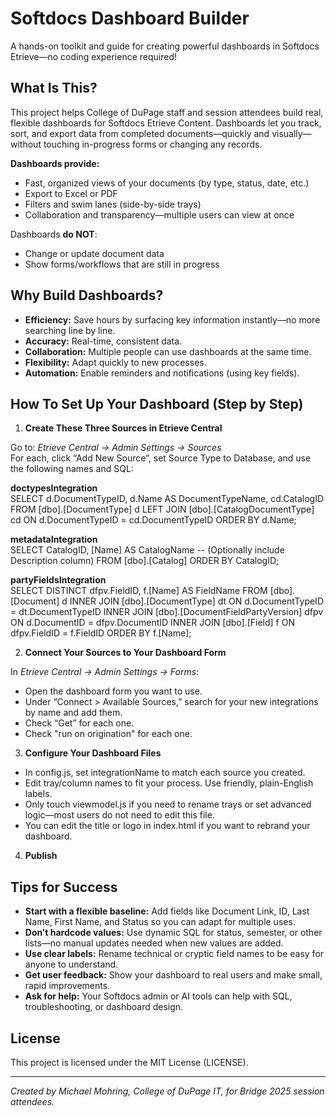
# Softdocs Dashboard Builder

A hands-on toolkit and guide for creating powerful dashboards in Softdocs Etrieve—no coding experience required!

## What Is This?

This project helps College of DuPage staff and session attendees build real, flexible dashboards for Softdocs Etrieve Content. Dashboards let you track, sort, and export data from completed documents—quickly and visually—without touching in-progress forms or changing any records.

**Dashboards provide:**
- Fast, organized views of your documents (by type, status, date, etc.)
- Export to Excel or PDF
- Filters and swim lanes (side-by-side trays)
- Collaboration and transparency—multiple users can view at once

Dashboards **do NOT**:
- Change or update document data
- Show forms/workflows that are still in progress

## Why Build Dashboards?

- **Efficiency:** Save hours by surfacing key information instantly—no more searching line by line.
- **Accuracy:** Real-time, consistent data.
- **Collaboration:** Multiple people can use dashboards at the same time.
- **Flexibility:** Adapt quickly to new processes.
- **Automation:** Enable reminders and notifications (using key fields).

## How To Set Up Your Dashboard (Step by Step)

1. **Create These Three Sources in Etrieve Central**

Go to: *Etrieve Central → Admin Settings → Sources*  
For each, click “Add New Source”, set Source Type to Database, and use the following names and SQL:

**doctypesIntegration**  
SELECT 
    d.DocumentTypeID,
    d.Name AS DocumentTypeName,
    cd.CatalogID
FROM 
    [dbo].[DocumentType] d
LEFT JOIN 
    [dbo].[CatalogDocumentType] cd ON d.DocumentTypeID = cd.DocumentTypeID
ORDER BY 
    d.Name;

**metadataIntegration**  
SELECT 
    CatalogID,
    [Name] AS CatalogName
    -- (Optionally include Description column)
FROM [dbo].[Catalog]
ORDER BY 
    CatalogID;

**partyFieldsIntegration**  
SELECT DISTINCT
    dfpv.FieldID,
    f.[Name] AS FieldName
FROM 
    [dbo].[Document] d
INNER JOIN 
    [dbo].[DocumentType] dt ON d.DocumentTypeID = dt.DocumentTypeID
INNER JOIN
    [dbo].[DocumentFieldPartyVersion] dfpv ON d.DocumentID = dfpv.DocumentID
INNER JOIN
    [dbo].[Field] f ON dfpv.FieldID = f.FieldID
ORDER BY
    f.[Name];


2. **Connect Your Sources to Your Dashboard Form**

In *Etrieve Central → Admin Settings → Forms*:
- Open the dashboard form you want to use.
- Under “Connect > Available Sources,” search for your new integrations by name and add them.
- Check “Get” for each one.
- Check "run on origination" for each one.

3. **Configure Your Dashboard Files**

- In config.js, set integrationName to match each source you created.
- Edit tray/column names to fit your process. Use friendly, plain-English labels.
- Only touch viewmodel.js if you need to rename trays or set advanced logic—most users do not need to edit this file.
- You can edit the title or logo in index.html if you want to rebrand your dashboard.

4. **Publish**

## Tips for Success

- **Start with a flexible baseline:** Add fields like Document Link, ID, Last Name, First Name, and Status so you can adapt for multiple uses.
- **Don’t hardcode values:** Use dynamic SQL for status, semester, or other lists—no manual updates needed when new values are added.
- **Use clear labels:** Rename technical or cryptic field names to be easy for anyone to understand.
- **Get user feedback:** Show your dashboard to real users and make small, rapid improvements.
- **Ask for help:** Your Softdocs admin or AI tools can help with SQL, troubleshooting, or dashboard design.

## License

This project is licensed under the MIT License (LICENSE).

---

*Created by Michael Mohring, College of DuPage IT, for Bridge 2025 session attendees.*
